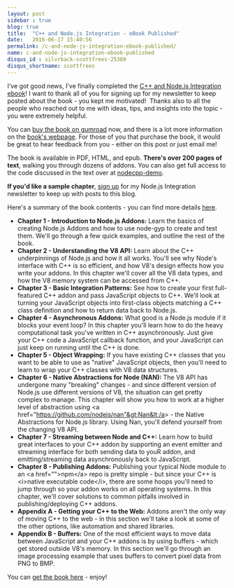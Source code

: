 ```yaml
---
layout: post
sidebar : true
blog: true
title:  "C++ and Node.js Integration - eBook Published"
date:   2016-06-17 15:40:56
permalink: /c-and-node-js-integration-ebook-published/
name: c-and-node-js-integration-ebook-published
disqus_id : silvrback-scottfrees-25389
disqus_shortname: scottfrees
---
```

I’ve got good news, I’ve finally completed the [C++ and Node.js Integration ebook](https://gumroad.com/l/dTVf)! I want to thank all of you for signing up for my newsletter to keep posted about the book - you kept me motivated!  Thanks also to all the people who reached out to me with ideas, tips, and insights into the topic - you were extremely helpful.
<!--more-->
You can [buy the book on gumroad](https://gumroad.com/l/dTVf) now, and there is a lot more information on the [book's webpage](/book/).  For those of you that purchase the book, it would be great to hear feedback from you - either on this post or just email me!

The book is available in PDF, HTML, and epub.  **There's over 200 pages of text**, walking you through dozens of addons.  You can also get full access to the code discussed in the text over at [nodecpp-demo](https://github.com/freezer333/nodecpp-demo).  

**If you'd like a sample chapter**, [sign up](http://eepurl.com/bIAQOb) for my Node.js Integration newsletter to keep up with posts to this blog.

Here's a summary of the book contents - you can find more details [here](/book/).

- **Chapter 1 - Introduction to Node.js Addons:**  Learn the basics of creating Node.js Addons and how to use node-gyp to create and test them.  We'll go through a few quick examples, and outline the rest of the book.
-  __Chapter 2 - Understanding the V8 API:__  Learn about the C++ underpinnings of Node.js and how it all works.  You'll see why Node's interface with C++ is so efficient, and how V8's design effects how you write your addons.  In this chapter we'll cover all the V8 data types, and how the V8 memory system can be accessed from C++.
- **Chapter 3 - Basic Integration Patterns:**  See how to create your first full-featured C++ addon and pass JavaScript objects to C++.  We'll look at turning your JavaScript objects into first-class objects matching a C++ class definition and how to return data back to Node.js.
- **Chapter 4 - Asynchronous Addons:**  What good is a Node.js module if it blocks your event loop?  In this chapter you'll learn how to do the heavy computational task you've written in C++ asynchronously.  Just give your C++ code a JavaScript callback function, and your JavaScript can just keep on running until the C++ is done.
- **Chapter 5 - Object Wrapping:**  If you have existing C++ classes that you want to be able to use as "native" JavaScript objects, then you'll need to learn to wrap your C++ classes with V8 data structures.  
- **Chapter 6 - Native Abstractions for Node (NAN):**  The V8 API has undergone many "breaking" changes - and since different version of Node.js use different versions of V8, the situation can get pretty complex to manage.  This chapter will show you how to work at a higher level of abstraction using &lt;a href="https://github.com/nodejs/nan"&gt;Nan&lt;/a&gt; - the Native Abstractions for Node.js library.  Using Nan, you'll defend yourself from the changing V8 API.
- **Chapter 7 - Streaming between Node and C++:**  Learn how to build great interfaces to your C++ addon by supporting an event emitter and streaming interface for both sending data to youR addon, and emitting/streaming data asynchronously back to JavaScript.
- **Chapter 8 - Publishing Addons:**  Publishing your typical Node module to an &lt;a href=""&gt;npm&lt;/a&gt; repo is pretty simple - but since your C++ is &lt;i&gt;native executable code&lt;/i&gt;, there are some hoops you'll need to jump through so your addon works on all operating systems.  In this chapter, we'll cover solutions to common pitfalls involved in publishing/deploying C++ addons.
- **Appendix A - Getting your C++ to the Web:**  Addons aren't the only way of moving C++ to the web - in this section we'll take a look at some of the other options, like automation and shared libraries.
- **Appendix B - Buffers:**  One of the most efficient ways to move data between JavaScript and your C++ addons is by using buffers - which get stored outside V8's memory.  In this section we'll go through an image processing example that uses buffers to convert pixel data from PNG to BMP.

You can [get the book here](https://gumroad.com/l/dTVf) - enjoy!
